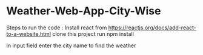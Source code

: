 # Weather-Web-App-City-Wise
Steps to run the code :
Install react from https://reactjs.org/docs/add-react-to-a-website.html
clone this project
run npm install


In input field enter the city name to find the weather 
